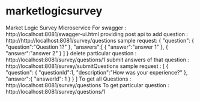 # marketlogicsurvey
Market Logic Survey Microservice
For swagger : http://localhost:8081/swagger-ui.html
providing post api to 
  add question : http://http://localhost:8081/survey/questions
  sample request: {
		"question":
			{
				"question":"Question 1?"
			},
		"answers":[
			{
				"answer":"answer 1"
			},
			{
				"answer":"answer 2"
			}
		]
  }
  delete particular question : http://localhost:8081/survey/questions/1
  submit answers of that question : http://localhost:8081/survey/submitQuestions
  sample request :
      [
      {
        "question":
          {
            "questionId":1,
            "description":"How was your experience?"
          },
        "answer":{
                    "answerId": 1
                }
      }
    ]
    To get all Questions : http://localhost:8081/survey/questions
    To get particular question : http://localhost:8081/survey/questions/1
